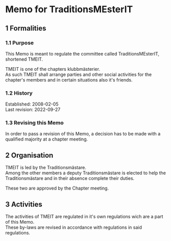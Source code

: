 # Memo for TraditionsMEsterIT

## 1 Formalities

### 1.1 Purpose

This Memo is meant to regulate the committee called TraditionsMEsterIT, shortened TMEIT.

TMEIT is one of the chapters klubbmästerier.  
As such TMEIT shall arrange parties and other social activities for the chapter's members and in certain situations also it's friends.

### 1.2 History

Established: 2008-02-05  
Last revision: 2022-09-27

### 1.3 Revising this Memo

In order to pass a revision of this Memo, a decision has to be made with a qualified majority at a chapter meeting.

## 2 Organisation

TMEIT is led by the Traditionsmästare.  
Among the other members a deputy Traditionsmästare is elected to help the Traditionsmästare and in their absence complete their duties.

These two are approved by the Chapter meeting.

## 3 Activities

The activities of TMEIT are regulated in it's own regulations wich are a part of this Memo.  
These by-laws are revised in accordance with regulations in said regulations.
